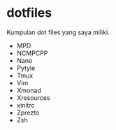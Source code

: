 dotfiles
========
Kumpulan dot files yang saya miliki.
* MPD
* NCMPCPP
* Nano
* Pytyle
* Tmux
* Vim
* Xmonad
* Xresources
* xinitrc
* Zprezto
* Zsh

